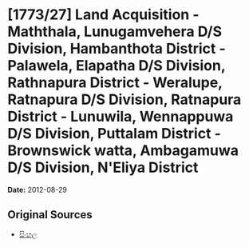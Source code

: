 # [1773/27] Land Acquisition - Maththala, Lunugamvehera D/S Division, Hambanthota District - Palawela, Elapatha D/S Division, Rathnapura District - Weralupe, Ratnapura D/S Division, Ratnapura District - Lunuwila, Wennappuwa D/S Division, Puttalam District - Brownswick watta, Ambagamuwa D/S Division, N'Eliya District

**Date:** 2012-08-29

## Original Sources

- [සිංහල](https://documents.gov.lk/view/extra-gazettes/2012/8/1773-27_S.pdf)
